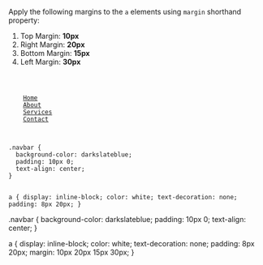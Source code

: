 Apply the following margins to the `a` elements using `margin` shorthand property:

  1. Top Margin: **10px**
  2. Right Margin: **20px**
  2. Bottom Margin: **15px**
  3. Left Margin: **30px**

<codeblock language="css" type="exercise" testMode="fixedInput">
<code>
<panel language="html">
<div class="navbar">
    <a href="#">Home</a>
    <a href="#">About</a>
    <a href="#">Services</a>
    <a href="#">Contact</a>
</div>
</panel>
<panel language="css">
.navbar {
  background-color: darkslateblue;
  padding: 10px 0;
  text-align: center;
}

a {
  display: inline-block;
  color: white;
  text-decoration: none;
  padding: 8px 20px;
}
</panel>
</code>

<solution>
.navbar {
  background-color: darkslateblue;
  padding: 10px 0;
  text-align: center;
}

a {
  display: inline-block;
  color: white;
  text-decoration: none;
  padding: 8px 20px;
  margin: 10px 20px 15px 30px;
}
</solution>
</codeblock>
